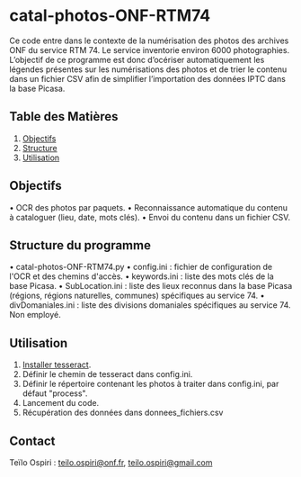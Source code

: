 # catal-photos-ONF-RTM74

Ce code entre dans le contexte de la numérisation des photos des archives ONF du service RTM 74. Le service inventorie environ 6000 photographies. L’objectif de ce programme est donc d’océriser automatiquement les légendes présentes sur les numérisations des photos et de trier le contenu dans un fichier CSV afin de simplifier l’importation des données IPTC dans la base Picasa.

## Table des Matières
1. [Objectifs](#objectifs)
2. [Structure](#structure)
3. [Utilisation](#utilisation)

## Objectifs <a name="objectifs"></a>

• OCR des photos par paquets.
• Reconnaissance automatique du contenu à cataloguer (lieu, date, mots clés).
• Envoi du contenu dans un fichier CSV.

## Structure du programme <a name="structure"></a>

• catal-photos-ONF-RTM74.py
• config.ini : fichier de configuration de l'OCR et des chemins d'accès.
• keywords.ini : liste des mots clés de la base Picasa.
• SubLocation.ini : liste des lieux reconnus dans la base Picasa (régions, régions naturelles, communes) spécifiques au service 74.
• divDomaniales.ini : liste des divisions domaniales spécifiques au service 74. Non employé.

## Utilisation <a name="utilisation"></a>

1. [Installer tesseract](https://digi.bib.uni-mannheim.de/tesseract/tesseract-ocr-w64-setup-5.3.3.20231005.exe).
2. Définir le chemin de tesseract dans config.ini.
3. Définir le répertoire contenant les photos à traiter dans config.ini, par défaut "process".
4. Lancement du code.
5. Récupération des données dans donnees_fichiers.csv
    
## Contact <a name="contact"></a>
Teïlo Ospiri : teilo.ospiri@onf.fr, teilo.ospiri@gmail.com

